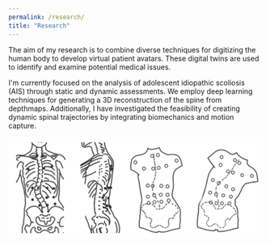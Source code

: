 ```yaml
---
permalink: /research/
title: "Research"
---
```

The aim of my research is to combine diverse techniques for digitizing the human body to develop virtual patient avatars. These digital twins are used to identify and examine potential medical issues.


I'm currently focused on the analysis of adolescent idiopathic scoliosis (AIS) through static and dynamic assessments. We employ deep learning techniques for generating a 3D reconstruction of the spine from depthmaps. Additionally, I have investigated the feasibility of creating dynamic spinal trajectories by integrating biomechanics and motion capture.

![Scoliosis Studies](/images/scoliosis_study.png)
